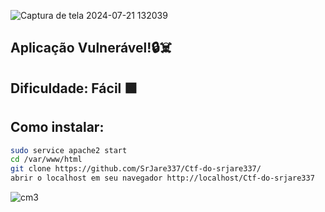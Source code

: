 ![Captura de tela 2024-07-21 132039](https://github.com/user-attachments/assets/e44ed705-fefe-4417-ab41-69b23bb1a1b4)
## Aplicação Vulnerável!🔒☠️
## Dificuldade: Fácil 🟩
## Como instalar:
```bash
sudo service apache2 start
cd /var/www/html
git clone https://github.com/SrJare337/Ctf-do-srjare337/
abrir o localhost em seu navegador http://localhost/Ctf-do-srjare337
```
![cm3](https://github.com/user-attachments/assets/c2cbd29f-d28d-4a89-8e93-1dcd6cc6aa03)
